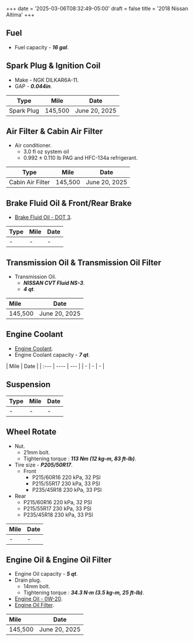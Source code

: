 +++
date = '2025-03-06T08:32:49-05:00'
draft = false
title = '2018 Nissan Altima'
+++

## Fuel

- Fuel capacity - **_16 gal_**.

## Spark Plug & Ignition Coil

- Make - NGK DILKAR6A-11.
- GAP - **_0.044in_**.

|    Type    |  Mile   |     Date      |
| :--------: | :-----: | :-----------: |
| Spark Plug | 145,500 | June 20, 2025 |

## Air Filter & Cabin Air Filter

- Air conditioner.
  - 3.0 fl oz system oil
  - 0.992 ± 0.110 lb PAG and HFC-134a refrigerant.

|       Type       |  Mile   |     Date      |
| :--------------: | :-----: | :-----------: |
| Cabin Air Filter | 145,500 | June 20, 2025 |

## Brake Fluid Oil & Front/Rear Brake

- [Brake Fluid Oil - DOT 3](https://www.walmart.com/ip/Super-Tech-DOT-3-Brake-Fluid-32-oz/16821254).

| Type | Mile | Date |
| :--- | :--- | ---- |
| -    | -    | -    |

## Transmission Oil & Transmission Oil Filter

- Transmission Oil.
  - **_NISSAN CVT Fluid NS-3_**.
  - **_4 qt_**.

| Mile    | Date          |
| :------ | ------------- |
| 145,500 | June 20, 2025 |

## Engine Coolant

- [Engine Coolant](https://www.walmart.com/ip/SUPER-TECH-AFC-ASIAN-BLUE-5050-PREDILUTED-1-GAL/3636570281).
- Engine Coolant capacity - **_7 qt_**.

| Mile | Date |
| :--- | ---- | --- |
| -    | -    | -   |

## Suspension

| Type | Mile | Date |
| :--- | :--- | ---- |
| -    | -    | -    |

## Wheel Rotate

- Nut.
  - 21mm bolt.
  - Tightening torque : **_113 Nm (12 kg-m, 83 ft-lb)_**.
- Tire size - **_P205/50R17_**.
  - Front
    - P215/60R16 220 kPa, 32 PSI
    - P215/55R17 230 kPa, 33 PSI
    - P235/45R18 230 kPa, 33 PSI
- Rear
  - P215/60R16 220 kPa, 32 PSI
  - P215/55R17 230 kPa, 33 PSI
  - P235/45R18 230 kPa, 33 PSI

| Mile | Date |
| :--- | ---- |
| -    | -    |

## Engine Oil & Engine Oil Filter

- Engine Oil capacity - **_5 qt_**.
- Drain plug.
  - 14mm bolt.
  - Tightening torque : **_34.3 N·m (3.5 kg-m, 25 ft-lb)_**.
- [Engine Oil - 0W-20](https://www.walmart.com/ip/Super-Tech-Advanced-Full-Synthetic-Motor-Oil-SAE-0W-20-5-Quarts/616333951).
- [Engine Oil Filter](https://www.walmart.com/ip/Super-Tech-ST6607-10K-Mile-Spin-On-Motor-Oil-Filter-Fits-Honda-and-Infiniti-Vehicles-Fits-select-1998-2023-NISSAN-ALTIMA-2002-2023-HONDA-CR-V/506906164).

| Mile    | Date          |
| :------ | ------------- |
| 145,500 | June 20, 2025 |
